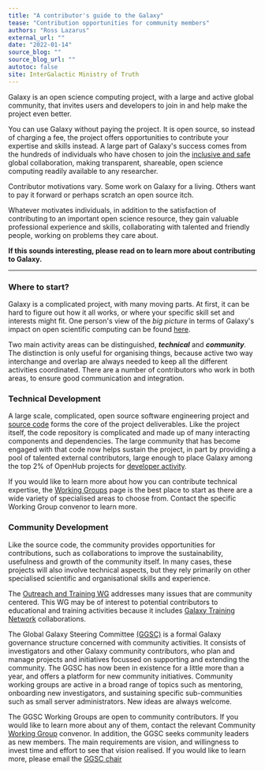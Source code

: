 ```yaml
---
title: "A contributor's guide to the Galaxy"
tease: "Contribution opportunities for community members"
authors: "Ross Lazarus"
external_url: ""
date: "2022-01-14"
source_blog: ""
source_blog_url: ""
autotoc: false
site: InterGalactic Ministry of Truth
---
```


Galaxy is an open science computing project, with a large and active global community, that invites users and developers to join in and help make the project even better.

You can use Galaxy without paying the project. It is open source, so instead of charging a fee, the project offers opportunities to contribute your expertise and skills instead. A large part of Galaxy's success comes from the hundreds of individuals who have chosen to join the [inclusive and safe](https://galaxyproject.org/community/coc/) global collaboration, making transparent, shareable, open science computing readily available to any researcher.

Contributor motivations vary. Some work on Galaxy for a living. Others want to pay it forward or perhaps scratch an open source itch.

Whatever motivates individuals, in addition to the satisfaction of contributing to an important open science resource, they gain valuable professional experience and skills, collaborating with talented and friendly people, working on problems they care about.

**If this sounds interesting, please read on to learn more about contributing to Galaxy.**

---

### Where to start?

Galaxy is a complicated project, with many moving parts. At first, it can be hard to figure out how it all works, or where your specific skill set and interests might fit. One person's view of the *big picture* in terms of Galaxy's impact on open scientific computing can be found [here](../2022-01-16-open-scientific-computing-ross).

Two main activity areas can be distinguished, ***technical*** and ***community***. The distinction is only useful for organising things, because active two way interchange and overlap are always needed to keep all the different activities coordinated. There are a number of contributors who work in both areas, to ensure good communication and integration.

### Technical Development

A large scale, complicated, open source software engineering project and [source code](https://github.com/galaxyproject) forms the core of the project deliverables.  Like the project itself, the code repository is complicated and made up of many interacting components and dependencies. The large community that has become engaged with that code now helps sustain the project, in part by providing a pool of talented external contributors, large enough to place Galaxy among the top 2% of OpenHub projects for [developer activity](https://www.openhub.net/p/galaxybx/factoids#FactoidAgeVeryOld).

If you would like to learn more about how you can contribute technical expertise, the [Working Groups](https://galaxyproject.org/community/wg/) page is the best place to start as there are a wide variety of specialised areas to choose from. Contact the specific Working Group convenor to learn more.

### Community Development

Like the source code, the community provides opportunities for contributions, such as collaborations to improve the sustainability, usefulness and growth of the community itself. In many cases, these projects will also involve technical aspects, but they rely primarily on other specialised scientific and organisational skills and experience.

The [Outreach and Training WG](https://galaxyproject.org/community/wg/) addresses many issues that are community centered. This WG may be of interest to potential contributors to educational and training activities because it includes [Galaxy Training Network](https://training.galaxyproject.org/) collaborations.

The Global Galaxy Steering Committee
[(GGSC)](https://galaxyproject.org/community/steering/) is a formal Galaxy governance structure concerned with community activities. It consists of investigators and other Galaxy community contributors, who plan and manage projects and initiatives focussed on supporting and extending the community. The GGSC has now been in existence for a little more than a year, and offers a platform for new community initiatives. Community working groups are active in a broad range of topics such as mentoring, onboarding new investigators, and sustaining specific sub-communities such as small server administrators. New ideas are always welcome.

The GGSC Working Groups are open to community contributors. If you would like to learn more about any of them, contact the relevant Community [Working Group](https://galaxyproject.org/community/steering/) convenor. In addition, the GGSC seeks community leaders as new members. The main requirements are vision, and willingness to invest time and effort to see that vision realised. If you would like to learn more, please email the [GGSC chair](mailto:ross.lazarus@gmail.com)
